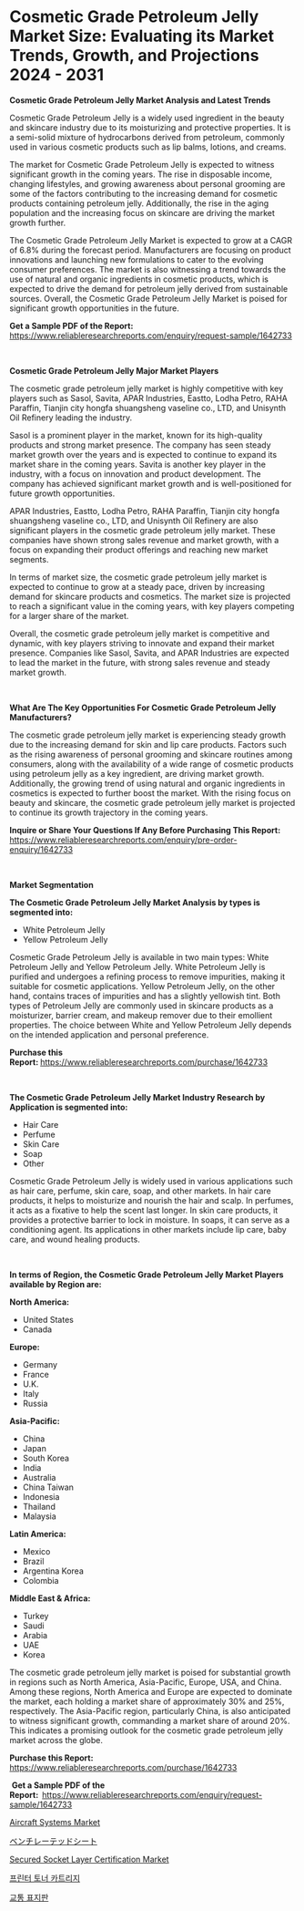 <p><h1>Cosmetic Grade Petroleum Jelly Market Size: Evaluating its Market Trends, Growth, and Projections 2024 - 2031</h1></p><p><strong>Cosmetic Grade Petroleum Jelly Market Analysis and Latest Trends</strong></p>
<p><p>Cosmetic Grade Petroleum Jelly is a widely used ingredient in the beauty and skincare industry due to its moisturizing and protective properties. It is a semi-solid mixture of hydrocarbons derived from petroleum, commonly used in various cosmetic products such as lip balms, lotions, and creams.</p><p>The market for Cosmetic Grade Petroleum Jelly is expected to witness significant growth in the coming years. The rise in disposable income, changing lifestyles, and growing awareness about personal grooming are some of the factors contributing to the increasing demand for cosmetic products containing petroleum jelly. Additionally, the rise in the aging population and the increasing focus on skincare are driving the market growth further.</p><p>The Cosmetic Grade Petroleum Jelly Market is expected to grow at a CAGR of 6.8% during the forecast period. Manufacturers are focusing on product innovations and launching new formulations to cater to the evolving consumer preferences. The market is also witnessing a trend towards the use of natural and organic ingredients in cosmetic products, which is expected to drive the demand for petroleum jelly derived from sustainable sources. Overall, the Cosmetic Grade Petroleum Jelly Market is poised for significant growth opportunities in the future.</p></p>
<p><strong>Get a Sample PDF of the Report:&nbsp;</strong> <a href="https://www.reliableresearchreports.com/enquiry/request-sample/1642733">https://www.reliableresearchreports.com/enquiry/request-sample/1642733</a></p>
<p>&nbsp;</p>
<p><strong>Cosmetic Grade Petroleum Jelly Major Market Players</strong></p>
<p><p>The cosmetic grade petroleum jelly market is highly competitive with key players such as Sasol, Savita, APAR Industries, Eastto, Lodha Petro, RAHA Paraffin, Tianjin city hongfa shuangsheng vaseline co., LTD, and Unisynth Oil Refinery leading the industry. </p><p>Sasol is a prominent player in the market, known for its high-quality products and strong market presence. The company has seen steady market growth over the years and is expected to continue to expand its market share in the coming years. Savita is another key player in the industry, with a focus on innovation and product development. The company has achieved significant market growth and is well-positioned for future growth opportunities.</p><p>APAR Industries, Eastto, Lodha Petro, RAHA Paraffin, Tianjin city hongfa shuangsheng vaseline co., LTD, and Unisynth Oil Refinery are also significant players in the cosmetic grade petroleum jelly market. These companies have shown strong sales revenue and market growth, with a focus on expanding their product offerings and reaching new market segments.</p><p>In terms of market size, the cosmetic grade petroleum jelly market is expected to continue to grow at a steady pace, driven by increasing demand for skincare products and cosmetics. The market size is projected to reach a significant value in the coming years, with key players competing for a larger share of the market.</p><p>Overall, the cosmetic grade petroleum jelly market is competitive and dynamic, with key players striving to innovate and expand their market presence. Companies like Sasol, Savita, and APAR Industries are expected to lead the market in the future, with strong sales revenue and steady market growth.</p></p>
<p>&nbsp;</p>
<p><strong>What Are The Key Opportunities For Cosmetic Grade Petroleum Jelly Manufacturers?</strong></p>
<p><p>The cosmetic grade petroleum jelly market is experiencing steady growth due to the increasing demand for skin and lip care products. Factors such as the rising awareness of personal grooming and skincare routines among consumers, along with the availability of a wide range of cosmetic products using petroleum jelly as a key ingredient, are driving market growth. Additionally, the growing trend of using natural and organic ingredients in cosmetics is expected to further boost the market. With the rising focus on beauty and skincare, the cosmetic grade petroleum jelly market is projected to continue its growth trajectory in the coming years.</p></p>
<p><strong>Inquire or Share Your Questions If Any Before Purchasing This Report:</strong> <a href="https://www.reliableresearchreports.com/enquiry/pre-order-enquiry/1642733">https://www.reliableresearchreports.com/enquiry/pre-order-enquiry/1642733</a></p>
<p>&nbsp;</p>
<p><strong>Market Segmentation</strong></p>
<p><strong>The Cosmetic Grade Petroleum Jelly Market Analysis by types is segmented into:</strong></p>
<p><ul><li>White Petroleum Jelly</li><li>Yellow Petroleum Jelly</li></ul></p>
<p><p>Cosmetic Grade Petroleum Jelly is available in two main types: White Petroleum Jelly and Yellow Petroleum Jelly. White Petroleum Jelly is purified and undergoes a refining process to remove impurities, making it suitable for cosmetic applications. Yellow Petroleum Jelly, on the other hand, contains traces of impurities and has a slightly yellowish tint. Both types of Petroleum Jelly are commonly used in skincare products as a moisturizer, barrier cream, and makeup remover due to their emollient properties. The choice between White and Yellow Petroleum Jelly depends on the intended application and personal preference.</p></p>
<p><strong>Purchase this Report:&nbsp;</strong><a href="https://www.reliableresearchreports.com/purchase/1642733">https://www.reliableresearchreports.com/purchase/1642733</a></p>
<p>&nbsp;</p>
<p><strong>The Cosmetic Grade Petroleum Jelly Market Industry Research by Application is segmented into:</strong></p>
<p><ul><li>Hair Care</li><li>Perfume</li><li>Skin Care</li><li>Soap</li><li>Other</li></ul></p>
<p><p>Cosmetic Grade Petroleum Jelly is widely used in various applications such as hair care, perfume, skin care, soap, and other markets. In hair care products, it helps to moisturize and nourish the hair and scalp. In perfumes, it acts as a fixative to help the scent last longer. In skin care products, it provides a protective barrier to lock in moisture. In soaps, it can serve as a conditioning agent. Its applications in other markets include lip care, baby care, and wound healing products.</p></p>
<p>&nbsp;</p>
<p><strong>In terms of Region, the Cosmetic Grade Petroleum Jelly Market Players available by Region are:</strong></p>
<p>
    <p> <strong> North America: </strong>
        <ul>
            <li>United States</li>
            <li>Canada</li>
        </ul>
        </p> 
    <p> <strong> Europe: </strong>
        <ul>
            <li>Germany</li>
            <li>France</li>
            <li>U.K.</li>
            <li>Italy</li>
            <li>Russia</li>
        </ul>
        </p> 
    <p> <strong> Asia-Pacific: </strong>
        <ul>
            <li>China</li>
            <li>Japan</li>
            <li>South Korea</li>
            <li>India</li>
            <li>Australia</li>
            <li>China Taiwan</li>
            <li>Indonesia</li>
            <li>Thailand</li>
            <li>Malaysia</li>
        </ul>
        </p> 
    <p> <strong> Latin America: </strong>
        <ul>
            <li>Mexico</li>
            <li>Brazil</li>
            <li>Argentina Korea</li>
            <li>Colombia</li>
        </ul>
        </p> 
    <p> <strong> Middle East & Africa: </strong>
        <ul>
            <li>Turkey</li>
            <li>Saudi</li>
            <li>Arabia</li>
            <li>UAE</li>
            <li>Korea</li>
        </ul>
    </p>
    </p>
<p><p>The cosmetic grade petroleum jelly market is poised for substantial growth in regions such as North America, Asia-Pacific, Europe, USA, and China. Among these regions, North America and Europe are expected to dominate the market, each holding a market share of approximately 30% and 25%, respectively. The Asia-Pacific region, particularly China, is also anticipated to witness significant growth, commanding a market share of around 20%. This indicates a promising outlook for the cosmetic grade petroleum jelly market across the globe.</p></p>
<p><strong>Purchase this Report: </strong><a href="https://www.reliableresearchreports.com/purchase/1642733">https://www.reliableresearchreports.com/purchase/1642733</a></p>
<p>&nbsp;<strong>Get a Sample PDF of the Report:&nbsp;&nbsp;</strong><a href="https://www.reliableresearchreports.com/enquiry/request-sample/1642733">https://www.reliableresearchreports.com/enquiry/request-sample/1642733</a></p>
<p><strong></strong></p>
<p><p><a href="https://view.publitas.com/reportprime-1/aircraft-systems-market-offers-provide-insightful-data-for-the-time-period-from-2024-to-2031-and-also-provide-analysis-based-on-application-type-and-region/">Aircraft Systems Market</a></p><p><a href="https://medium.com/@marlonblick/%E9%80%9A%E6%B0%97%E6%80%A7%E3%81%AE%E3%81%82%E3%82%8B%E3%82%B7%E3%83%BC%E3%83%88%E5%B8%82%E5%A0%B4-%E5%B8%82%E5%A0%B4%E3%82%B7%E3%82%A7%E3%82%A2-%E5%B8%82%E5%A0%B4%E5%8B%95%E5%90%91-%E3%81%8A%E3%82%88%E3%81%B3%E5%B0%86%E6%9D%A5%E3%81%AE%E6%88%90%E9%95%B7%E3%82%92%E6%8E%A2%E3%82%8B-ff24822cfd52">ベンチレーテッドシート</a></p><p><a href="https://fearless-okapi-6c8.notion.site/Secured-Socket-Layer-Certification-Market-Size-Evaluating-its-Market-Trends-Growth-and-Projection-e8a2538391fc4845a63415aa6f3bb635">Secured Socket Layer Certification Market</a></p><p><a href="https://medium.com/@tayriedxhylina/%ED%94%84%EB%A6%B0%ED%84%B0-%ED%86%A0%EB%84%88-%EC%B9%B4%ED%8A%B8%EB%A6%AC%EC%A7%80-%EC%8B%9C%EC%9E%A5-%EC%A0%90%EC%9C%A0%EC%9C%A8-%EB%B3%80%ED%99%94-%EB%B0%8F-%EC%8B%9C%EC%9E%A5-%EC%84%B1%EC%9E%A5-%ED%8A%B8%EB%A0%8C%EB%93%9C-2024-2031-fb9d4a94b49a">프린터 토너 카트리지</a></p><p><a href="https://medium.com/@tayriedxhylina/%EA%B5%90%ED%86%B5-%ED%91%9C%EC%A7%80%ED%8C%90-%EC%8B%9C%EC%9E%A5-%EC%84%B1%EA%B3%B5%EC%A0%81%EC%9D%B8-%EB%B9%84%EC%A6%88%EB%8B%88%EC%8A%A4-%EC%A0%84%EB%9E%B5%EC%9D%84-%EC%9C%84%ED%95%9C-%EC%97%B4%EC%87%A0-%EC%98%88%EC%B8%A1-2031%EB%85%84%EA%B9%8C%EC%A7%80-00e4f6b6297d">교통 표지판</a></p></p>